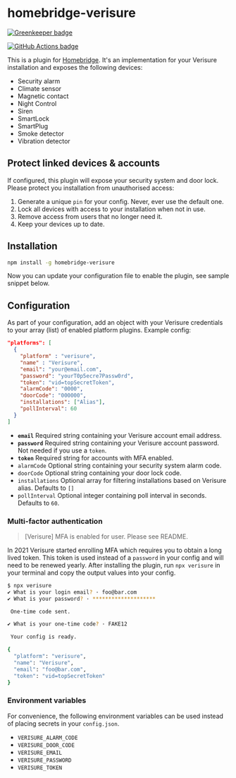 # homebridge-verisure

[![Greenkeeper badge](https://badges.greenkeeper.io/ptz0n/homebridge-verisure.svg)](https://greenkeeper.io/)

[![GitHub Actions badge](https://github.com/ptz0n/homebridge-verisure/workflows/Test/badge.svg)](https://github.com/ptz0n/homebridge-verisure/actions?query=workflow%3ATest)

This is a plugin for [Homebridge](https://github.com/nfarina/homebridge). It's
an implementation for your Verisure installation and exposes the following devices:

- Security alarm
- Climate sensor
- Magnetic contact
- Night Control
- Siren
- SmartLock
- SmartPlug
- Smoke detector
- Vibration detector

## Protect linked devices & accounts

If configured, this plugin will expose your security system and door lock.
Please protect you installation from unauthorised access:

1. Generate a unique `pin` for your config. Never, ever use the default one.
2. Lock all devices with access to your installation when not in use.
3. Remove access from users that no longer need it.
4. Keep your devices up to date.

## Installation

```bash
npm install -g homebridge-verisure
```

Now you can update your configuration file to enable the plugin, see sample
snippet below.

## Configuration

As part of your configuration, add an object with your Verisure credentials to
your array (list) of enabled platform plugins. Example config:

```json
"platforms": [
  {
    "platform" : "verisure",
    "name" : "Verisure",
    "email": "your@email.com",
    "password": "yourT0p5ecre7Passw0rd",
    "token": "vid=topSecretToken",
    "alarmCode": "0000",
    "doorCode": "000000",
    "installations": ["Alias"],
    "pollInterval": 60
  }
]
```

* __`email`__ Required string containing your Verisure account email address.
* __`password`__ Required string containing your Verisure account password. Not needed if you use a `token`.
* __`token`__ Required string for accounts with MFA enabled.
* `alarmCode` Optional string containing your security system alarm code.
* `doorCode` Optional string containing your door lock code.
* `installations` Optional array for filtering installations based on Verisure alias. Defaults to `[]`
* `pollInterval` Optional integer containing poll interval in seconds. Defaults to `60`.

### Multi-factor authentication

> [Verisure] MFA is enabled for user. Please see README.

In 2021 Verisure started enrolling MFA which requires you to obtain a long lived token. This token is used instead of a `password` in your config and will need to be renewed yearly. After installing the plugin, run `npx verisure` in your terminal and copy the output values into your config.

```bash
$ npx verisure
✔ What is your login email? · foo@bar.com
✔ What is your password? · ********************

 One-time code sent.

✔ What is your one-time code? · FAKE12

 Your config is ready.

{
  "platform": "verisure",
  "name": "Verisure",
  "email": "foo@bar.com",
  "token": "vid=topSecretToken"
}
```

### Environment variables

For convenience, the following environment variables can be used instead of placing secrets in your `config.json`.

* `VERISURE_ALARM_CODE`
* `VERISURE_DOOR_CODE`
* `VERISURE_EMAIL`
* `VERISURE_PASSWORD`
* `VERISURE_TOKEN`
